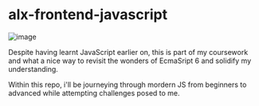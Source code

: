 # alx-frontend-javascript

![image](https://user-images.githubusercontent.com/33351058/143454973-819036e2-529f-41a7-8222-c39e981ada5b.png)

Despite having learnt JavaScript earlier on, this is part of my coursework and
what a nice way to revisit the wonders of EcmaSript 6 and solidify my understanding.

Within this repo, i'll be journeying through mordern JS from beginners to advanced while
attempting challenges posed to me.
